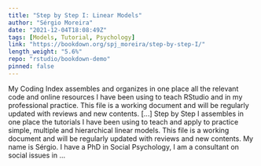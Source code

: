 ```yaml
---
title: "Step by Step I: Linear Models"
author: "Sérgio Moreira"
date: "2021-12-04T18:08:49Z"
tags: [Models, Tutorial, Psychology]
link: "https://bookdown.org/spj_moreira/step-by-step-I/"
length_weight: "5.6%"
repo: "rstudio/bookdown-demo"
pinned: false
---
```


My Coding Index assembles and organizes in one place all the relevant code and online resources I have been using to teach RStudio and in my professional practice. This file is a working document and will be regularly updated with reviews and new contents. [...] Step by Step I assembles in one place the tutorials I have been using to teach and apply to practice simple, multiple and hierarchical linear models. This file is a working document and will be regularly updated with reviews and new contents. My name is Sérgio. I have a PhD in Social Psychology, I am a consultant on social issues in ...
